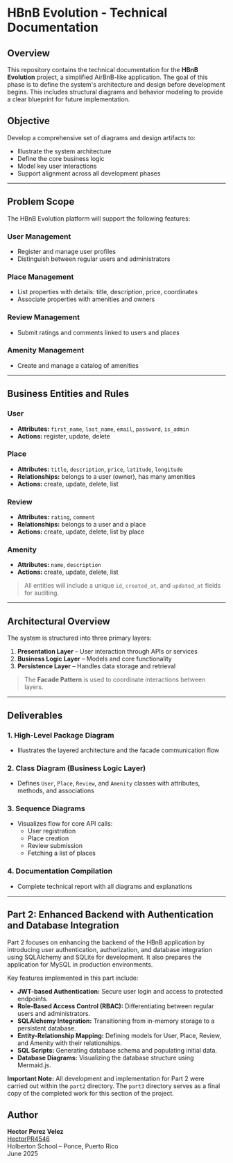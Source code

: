 # HBnB Evolution - Technical Documentation

## Overview

This repository contains the technical documentation for the **HBnB Evolution** project, a simplified AirBnB-like application. The goal of this phase is to define the system's architecture and design before development begins. This includes structural diagrams and behavior modeling to provide a clear blueprint for future implementation.

## Objective

Develop a comprehensive set of diagrams and design artifacts to:

- Illustrate the system architecture
- Define the core business logic
- Model key user interactions
- Support alignment across all development phases

---

## Problem Scope

The HBnB Evolution platform will support the following features:

### User Management
- Register and manage user profiles
- Distinguish between regular users and administrators

### Place Management
- List properties with details: title, description, price, coordinates
- Associate properties with amenities and owners

### Review Management
- Submit ratings and comments linked to users and places

### Amenity Management
- Create and manage a catalog of amenities

---

## Business Entities and Rules

### User
- **Attributes:** `first_name`, `last_name`, `email`, `password`, `is_admin`
- **Actions:** register, update, delete

### Place
- **Attributes:** `title`, `description`, `price`, `latitude`, `longitude`
- **Relationships:** belongs to a user (owner), has many amenities
- **Actions:** create, update, delete, list

### Review
- **Attributes:** `rating`, `comment`
- **Relationships:** belongs to a user and a place
- **Actions:** create, update, delete, list by place

### Amenity
- **Attributes:** `name`, `description`
- **Actions:** create, update, delete, list

> All entities will include a unique `id`, `created_at`, and `updated_at` fields for auditing.

---

## Architectural Overview

The system is structured into three primary layers:

1. **Presentation Layer** – User interaction through APIs or services
2. **Business Logic Layer** – Models and core functionality
3. **Persistence Layer** – Handles data storage and retrieval

> The **Facade Pattern** is used to coordinate interactions between layers.

---

## Deliverables

### 1. High-Level Package Diagram
- Illustrates the layered architecture and the facade communication flow

### 2. Class Diagram (Business Logic Layer)
- Defines `User`, `Place`, `Review`, and `Amenity` classes with attributes, methods, and associations

### 3. Sequence Diagrams
- Visualizes flow for core API calls:
  - User registration
  - Place creation
  - Review submission
  - Fetching a list of places

### 4. Documentation Compilation
- Complete technical report with all diagrams and explanations

---

## Part 2: Enhanced Backend with Authentication and Database Integration

Part 2 focuses on enhancing the backend of the HBnB application by introducing user authentication, authorization, and database integration using SQLAlchemy and SQLite for development. It also prepares the application for MySQL in production environments.

Key features implemented in this part include:

- **JWT-based Authentication:** Secure user login and access to protected endpoints.
- **Role-Based Access Control (RBAC):** Differentiating between regular users and administrators.
- **SQLAlchemy Integration:** Transitioning from in-memory storage to a persistent database.
- **Entity-Relationship Mapping:** Defining models for User, Place, Review, and Amenity with their relationships.
- **SQL Scripts:** Generating database schema and populating initial data.
- **Database Diagrams:** Visualizing the database structure using Mermaid.js.

**Important Note:** All development and implementation for Part 2 were carried out within the `part2` directory. The `part3` directory serves as a final copy of the completed work for this section of the project.

## Author

**Hector Perez Velez**  
[HectorPR4546](https://github.com/HectorPR4546)  
Holberton School – Ponce, Puerto Rico  
June 2025
